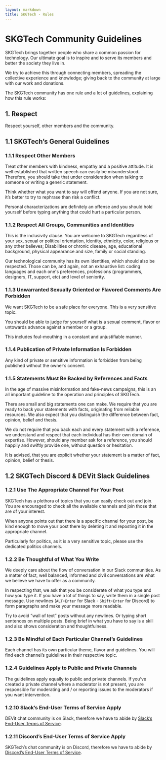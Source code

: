 ```yaml
---
layout: markdown
title: SKGTech - Rules
---
```


# SKGTech Community Guidelines

SKGTech brings together people who share a common passion for technology. Our ultimate goal is to inspire and to serve its members and better the society they live in.

We try to achieve this through connecting members, spreading the collective experience and knowledge; giving back to the community at large with our work and donations.

The SKGTech community has one rule and a lot of guidelines, explaining how this rule works:

## 1. Respect

Respect yourself, other members and the community. 

## 1.1 SKGTech’s General Guidelines

### 1.1.1 Respect Other Members

Treat other members with kindness, empathy and a positive attitude. It is well established that written speech can easily be misunderstood. Therefore, you should take that under consideration when talking to someone or writing a generic statement.

Think whether what you want to say will offend anyone. If you are not sure, it’s better to try to rephrase than risk a conflict.

Personal characterizations are definitely an offense and you should hold yourself before typing anything that could hurt a particular person.

### 1.1.2 Respect All Groups, Communities and Identities

This is the inclusivity clause. You are welcome to SKGTech regardless of your sex, sexual or political orientation, identity, ethnicity, color, religious or any other believes; Disabilities or chronic disease, age, educational background, physical appearance and size, family or social standing.

Our technological community has its own identities, which should also be respected. Those can be, and again, not an exhaustive list: coding languages and each one's preferences, professions (programmers, designers, IT, support, etc) and level of seniority.

### 1.1.3 Unwarranted Sexually Oriented or Flavored Comments Are Forbidden

We want SKGTech to be a safe place for everyone. This is a very sensitive topic.

You should be able to judge for yourself what is a sexual comment, flavor or untowards advance against a member or a group.

This includes foul-mouthing in a constant and unjustifiable manner.

### 1.1.4 Publication of Private Information Is Forbidden

Any kind of private or sensitive information is forbidden from being published without the owner’s consent.

### 1.1.5 Statements Must Be Backed by References and Facts

In the age of massive misinformation and fake-news campaigns, this is an all important guideline to the operation and principles of SKGTech.

There are small and big statements one can make. We require that you are ready to back your statements with facts, originating from reliable resources. We also expect that you distinguish the difference between fact, opinion, belief and thesis.

We do not require that you back each and every statement with a reference, we understand and respect that each individual has their own domain of expertise. However, should any member ask for a reference, you should happily and swiftly provide one, without question or hesitation.

It is advised, that you are explicit whether your statement is a matter of fact, opinion, belief or thesis.

## 1.2 SKGTech Discord & DEVit Slack Guidelines

### 1.2.1 Use The Appropriate Channel For Your Post

SKGTech has a plethora of topics that you can easily check out and join. You are encouraged to check all the available channels and join those that are of your interest.

When anyone points out that there is a specific channel for your post, be kind enough to move your post there by deleting it and reposting it in the appropriate channel.

Particularly for politics, as it is a very sensitive topic, please use the dedicated politics channels.

### 1.2.2 Be Thoughtful of What You Write

We deeply care about the flow of conversation in our Slack communities. As a matter of fact, well balanced, informed and civil conversations are what we believe we have to offer as a community.

In respecting that, we ask that you be considerate of what you type and how you type it. If you have a lot of things to say, write them in a single post message. Use newlines (`ALT+Enter` for Slack - `Shift+Enter` for Discord) to form paragraphs and make your message more readable.

Try to avoid “wall of text” posts without any newlines. Or typing short sentences on multiple posts. Being brief in what you have to say is a skill and also shows consideration and thoughtfulness.

### 1.2.3 Be Mindful of Each Particular Channel’s Guidelines

Each channel has its own particular theme, flavor and guidelines. You will find each channel’s guidelines in their respective topic.

### 1.2.4 Guidelines Apply to Public and Private Channels

The guidelines apply equally to public and private channels. If you’ve created a private channel where a moderator is not present, you are responsible for moderating and / or reporting issues to the moderators if you want intervention.

### 1.2.10 Slack’s End-User Terms of Service Apply

DEVit chat community is on Slack, therefore we have to abide by [Slack’s End-User Terms of Service][slack-tos].

### 1.2.11 Discord’s End-User Terms of Service Apply

SKGTech’s chat community is on Discord, therefore we have to abide by [Discord’s End-User Terms of Service][discord-tos].

[slack-tos]: https://slack.com/intl/en-gb/terms-of-service/user
[discord-tos]: https://discord.com/terms

